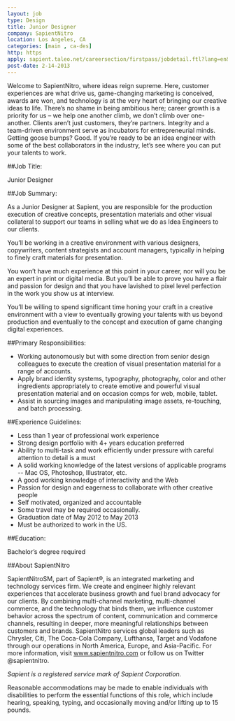 ```yaml
---
layout: job
type: Design
title: Junior Designer
company: SapientNitro
location: Los Angeles, CA
categories: [main , ca-des]
http: https
apply: sapient.taleo.net/careersection/firstpass/jobdetail.ftl?lang=en&job=148100
post-date: 2-14-2013
---
```


Welcome to SapientNitro, where ideas reign supreme. Here, customer experiences are what drive us, game-changing marketing is conceived, awards are won, and technology is at the very heart of bringing our creative ideas to life. There’s no shame in being ambitious here; career growth is a priority for us – we help one another climb, we don’t climb over one-another. Clients aren’t just customers, they’re partners. Integrity and a team-driven environment serve as incubators for entrepreneurial minds. Getting goose bumps? Good. If you’re ready to be an idea engineer with some of the best collaborators in the industry, let’s see where you can put your talents to work.

##Job Title:

Junior Designer

##Job Summary:

As a Junior Designer at Sapient, you are responsible for the production execution of creative concepts, presentation materials and other visual collateral to support our teams in selling what we do as Idea Engineers to our clients.

You’ll be working in a creative environment with various designers, copywriters, content strategists and account managers, typically in helping to finely craft materials for presentation.

You won’t have much experience at this point in your career, nor will you be an expert in print or digital media. But you’ll be able to prove you have a flair and passion for design and that you have lavished to pixel level perfection in the work you show us at interview.

You’ll be willing to spend significant time honing your craft in a creative environment with a view to eventually growing your talents with us beyond production and eventually to the concept and execution of game changing digital experiences.

##Primary Responsibilities:

* Working autonomously but with some direction from senior design colleagues to execute the creation of visual presentation material for a range of accounts. 
* Apply brand identity systems, typography, photography, color and other ingredients appropriately to create emotive and powerful visual presentation material and on occasion comps for web, mobile, tablet.
* Assist in sourcing images and manipulating image assets, re-touching, and batch processing.

##Experience Guidelines:

* Less than 1 year of professional work experience
* Strong design portfolio with 4+ years education preferred
* Ability to multi-task and work efficiently under pressure with careful attention to detail is a must
* A solid working knowledge of the latest versions of applicable programs -- Mac OS, Photoshop, Illustrator, etc.
* A good working knowledge of interactivity and the Web
* Passion for design and eagerness to collaborate with other creative people
* Self motivated, organized and accountable
* Some travel may be required occasionally.
* Graduation date of May 2012 to May 2013
* Must be authorized to work in the US. 

##Education:

Bachelor’s degree required

##About SapientNitro

SapientNitroSM, part of Sapient®, is an integrated marketing and technology services firm. We create and engineer highly relevant experiences that accelerate business growth and fuel brand advocacy for our clients. By combining multi-channel marketing, multi-channel commerce, and the technology that binds them, we influence customer behavior across the spectrum of content, communication and commerce channels, resulting in deeper, more meaningful relationships between customers and brands. SapientNitro services global leaders such as Chrysler, Citi, The Coca-Cola Company, Lufthansa, Target and Vodafone through our operations in North America, Europe, and Asia-Pacific. For more information, visit www.sapientnitro.com or follow us on Twitter @sapientnitro.  

*Sapient is a registered service mark of Sapient Corporation.*

Reasonable accommodations may be made to enable individuals with disabilities to perform the essential functions of this role, which include hearing, speaking, typing, and occasionally moving and/or lifting up to 15 pounds.